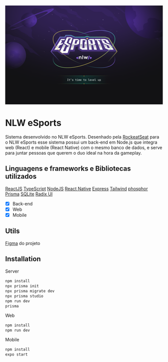 ![NLW eSports wallpaper oficial](./web//public//readme-wallpaper.png)
# NLW eSports

Sistema desenvolvido no NLW eSports.
Desenhado pela [RockeatSeat](https://www.rocketseat.com.br/) para o NLW eSports esse sistema possui um back-end em Node.js que integra web (React) e mobile (React Native) com o mesmo banco de dados, e serve para juntar pessoas que querem o duo ideal na hora da gameplay.

## Linguagens e frameworks e Bibliotecas utilizados
[ReactJS](https://pt-br.reactjs.org/)
[TypeScript](https://www.typescriptlang.org/)
[NodeJS](https://nodejs.org/en/)
[React Native](https://reactnative.dev/)
[Express](https://expressjs.com/pt-br/)
[Tailwind](https://tailwindcss.com/) 
[phosphor](https://phosphoricons.com/)
[Prisma](https://www.prisma.io/)
[SQLite](https://www.sqlite.org/index.html)
[Radix UI](https://www.radix-ui.com/)

 - [X] Back-end
 - [X] Web
 - [X] Mobile

## Utils
[Figma](https://www.figma.com/file/TYG12SIZtKp3uXvJfwdAbl/NLW-eSports-(Community)?node-id=6%3A23) do projeto 

## Installation
Server
```
npm install
npx prisma init
npx prisma migrate dev
npx prisma studio
npm run dev
prisma
```

Web
```
npm install
npm run dev
```

Mobile
```
npm install
expo start
```

